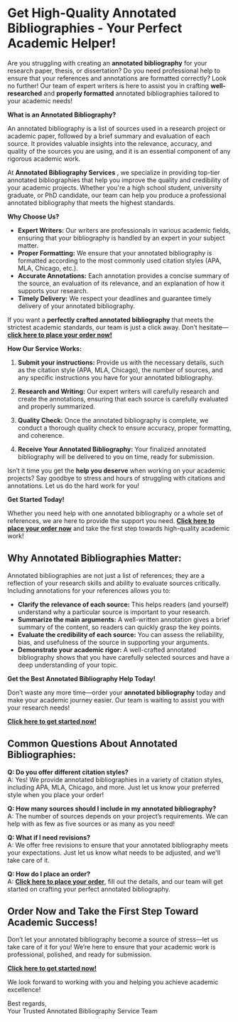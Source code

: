 # Get High-Quality Annotated Bibliographies - Your Perfect Academic Helper!

Are you struggling with creating an **annotated bibliography** for your research paper, thesis, or dissertation? Do you need professional help to ensure that your references and annotations are formatted correctly? Look no further! Our team of expert writers is here to assist you in crafting **well-researched** and **properly formatted** annotated bibliographies tailored to your academic needs!

**What is an Annotated Bibliography?**

An annotated bibliography is a list of sources used in a research project or academic paper, followed by a brief summary and evaluation of each source. It provides valuable insights into the relevance, accuracy, and quality of the sources you are using, and it is an essential component of any rigorous academic work.

At **Annotated Bibliography Services** , we specialize in providing top-tier annotated bibliographies that help you improve the quality and credibility of your academic projects. Whether you're a high school student, university graduate, or PhD candidate, our team can help you produce a professional annotated bibliography that meets the highest standards.

**Why Choose Us?**

- **Expert Writers:** Our writers are professionals in various academic fields, ensuring that your bibliography is handled by an expert in your subject matter.
- **Proper Formatting:** We ensure that your annotated bibliography is formatted according to the most commonly used citation styles (APA, MLA, Chicago, etc.).
- **Accurate Annotations:** Each annotation provides a concise summary of the source, an evaluation of its relevance, and an explanation of how it supports your research.
- **Timely Delivery:** We respect your deadlines and guarantee timely delivery of your annotated bibliography.

If you want a **perfectly crafted annotated bibliography** that meets the strictest academic standards, our team is just a click away. Don’t hesitate—[**click here to place your order now!**](https://tinyurl.com/topessay?keyword=annotated+bibiography)

**How Our Service Works:**

1. **Submit your instructions:** Provide us with the necessary details, such as the citation style (APA, MLA, Chicago), the number of sources, and any specific instructions you have for your annotated bibliography.

2. **Research and Writing:** Our expert writers will carefully research and create the annotations, ensuring that each source is carefully evaluated and properly summarized.

3. **Quality Check:** Once the annotated bibliography is complete, we conduct a thorough quality check to ensure accuracy, proper formatting, and coherence.

4. **Receive Your Annotated Bibliography:** Your finalized annotated bibliography will be delivered to you on time, ready for submission.

Isn’t it time you get the **help you deserve** when working on your academic projects? Say goodbye to stress and hours of struggling with citations and annotations. Let us do the hard work for you!

**Get Started Today!**

Whether you need help with one annotated bibliography or a whole set of references, we are here to provide the support you need. [**Click here to place your order now**](https://tinyurl.com/topessay?keyword=annotated+bibiography) and take the first step towards high-quality academic work!

## Why Annotated Bibliographies Matter:

Annotated bibliographies are not just a list of references; they are a reflection of your research skills and ability to evaluate sources critically. Including annotations for your references allows you to:

- **Clarify the relevance of each source:** This helps readers (and yourself) understand why a particular source is important to your research.
- **Summarize the main arguments:** A well-written annotation gives a brief summary of the content, so readers can quickly grasp the key points.
- **Evaluate the credibility of each source:** You can assess the reliability, bias, and usefulness of the source in supporting your arguments.
- **Demonstrate your academic rigor:** A well-crafted annotated bibliography shows that you have carefully selected sources and have a deep understanding of your topic.

**Get the Best Annotated Bibliography Help Today!**

Don’t waste any more time—order your **annotated bibliography** today and make your academic journey easier. Our team is waiting to assist you with your research needs!

[**Click here to get started now!**](https://tinyurl.com/topessay?keyword=annotated+bibiography)

## Common Questions About Annotated Bibliographies:

**Q: Do you offer different citation styles?**  
A: Yes! We provide annotated bibliographies in a variety of citation styles, including APA, MLA, Chicago, and more. Just let us know your preferred style when you place your order!

**Q: How many sources should I include in my annotated bibliography?**  
A: The number of sources depends on your project’s requirements. We can help with as few as five sources or as many as you need!

**Q: What if I need revisions?**  
A: We offer free revisions to ensure that your annotated bibliography meets your expectations. Just let us know what needs to be adjusted, and we'll take care of it.

**Q: How do I place an order?**  
A: [**Click here to place your order**](https://tinyurl.com/topessay?keyword=annotated+bibiography), fill out the details, and our team will get started on crafting your perfect annotated bibliography.

## Order Now and Take the First Step Toward Academic Success!

Don’t let your annotated bibliography become a source of stress—let us take care of it for you! We’re here to ensure that your academic work is professional, polished, and ready for submission.

[**Click here to get started now!**](https://tinyurl.com/topessay?keyword=annotated+bibiography)

We look forward to working with you and helping you achieve academic excellence!

Best regards,  
Your Trusted Annotated Bibliography Service Team
